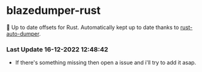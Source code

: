 # blazedumper-rust

🚀 Up to date offsets for Rust. Automatically kept up to date thanks to [rust-auto-dumper](https://github.com/Akandesh/rust-auto-dumper).


### Last Update 16-12-2022 12:48:42
- If there's something missing then open a issue and i'll try to add it asap.